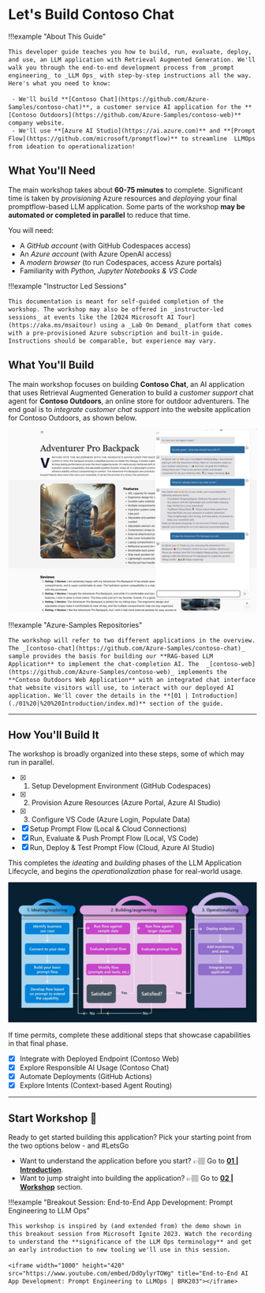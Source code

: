 # Let's Build Contoso Chat

!!!example "About This Guide"

    This developer guide teaches you how to build, run, evaluate, deploy, and use, an LLM application with Retrieval Augmented Generation. We'll walk you through the end-to-end development process from _prompt engineering_ to _LLM Ops_ with step-by-step instructions all the way. Here's what you need to know:
    
     - We'll build **[Contoso Chat](https://github.com/Azure-Samples/contoso-chat)**, a customer service AI application for the **[Contoso Outdoors](https://github.com/Azure-Samples/contoso-web)** company website. 
     - We'll use **[Azure AI Studio](https://ai.azure.com)** and **[Prompt Flow](https://github.com/microsoft/promptflow)** to streamline  LLMOps from ideation to operationalization!

## What You'll Need

The main workshop takes about **60-75 minutes** to complete. Significant time is taken by _provisioning_ Azure resources and _deploying_ your final promptflow-based LLM application. Some parts of the workshop **may be automated or completed in parallel** to reduce that time.

You will need:

 - A _GitHub account_ (with GitHub Codespaces access)
 - An _Azure account_ (with Azure OpenAI access)
 - A _modern browser_ (to run Codespaces, access Azure portals)
 - Familiarity with _Python, Jupyter Notebooks & VS Code_

!!!example "Instructor Led Sessions"

    This documentation is meant for self-guided completion of the workshop. The workshop may also be offered in _instructor-led sessions_ at events like the [2024 Microsoft AI Tour](https://aka.ms/msaitour) using a _Lab On Demand_ platform that comes with a pre-provisioned Azure subscription and built-in guide. Instructions should be comparable, but experience may vary.

## What You'll Build

The main workshop focuses on building **Contoso Chat**, an AI application that uses Retrieval Augmented Generation to build a _customer support_ chat agent for **Contoso Outdoors**, an online store for outdoor adventurers. The end goal is to _integrate customer chat support_ into the website application for Contoso Outdoors, as shown below.
       
![Multi-turn Contoso Chat](./img/scenario/07-customer-multiturn-conversation.png)

!!!example "Azure-Samples Repositories"

    The workshop will refer to two different applications in the overview. The _[contoso-chat](https://github.com/Azure-Samples/contoso-chat)_ sample provides the basis for building our **RAG-based LLM Application** to implement the chat-completion AI. The  _[contoso-web](https://github.com/Azure-Samples/contoso-web)_ implements the **Contoso Outdoors Web Application** with an integrated chat interface that website visitors will use, to interact with our deployed AI application. We'll cover the details in the **[01 | Introduction](./01%20|%20%20Introduction/index.md)** section of the guide.

----

## How You'll Build It

The workshop is broadly organized into these steps, some of which may run in parallel.

- [x] 1. Setup Development Environment (GitHub Codespaces)
- [x] 2. Provision Azure Resources (Azure Portal, Azure AI Studio)
- [x] 3. Configure VS Code (Azure Login, Populate Data)
- [x] Setup Prompt Flow (Local & Cloud Connections)
- [x] Run, Evaluate & Push Prompt Flow (Local, VS Code)
- [x] Run, Deploy & Test Prompt Flow (Cloud, Azure AI Studio)

This completes the _ideating_ and _building_ phases of the LLM Application Lifecycle, and begins the _operationalization_ phase for real-world usage. 

![LLM Lifecycle Stage Flows](./img/concepts/03-llm-stage-flows.png)

If time permits, complete these additional steps that showcase capabilities in that final phase.

- [x] Integrate with Deployed Endpoint (Contoso Web)
- [x] Explore Responsible AI Usage (Contoso Chat)
- [x] Automate Deployments (GitHub Actions)
- [x] Explore Intents (Context-based Agent Routing)

---

## Start Workshop 🚀

Ready to get started building this application? Pick your starting point from the two options below - and #LetsGo 

- Want to understand the application before you start? 👉🏽 Go to **[01 | Introduction](./01%20|%20%20Introduction/index.md)**.
- Want to jump straight into building the application? 👉🏽 Go to **[02 | Workshop](./02%20|%20Workshop/0%20|%20Overview/00-lab-overview.md)** section. 

!!!example "Breakout Session: End-to-End App Development: Prompt Engineering to LLM Ops"

    This workshop is inspired by (and extended from) the demo shown in this breakout session from Microsoft Ignite 2023. Watch the recording to understand the **significance of the LLM Ops terminology** and get an early introduction to new tooling we'll use in this session.

    <iframe width="1000" height="420" src="https://www.youtube.com/embed/DdOylyrTOWg" title="End-to-End AI App Development: Prompt Engineering to LLMOps | BRK203"></iframe>